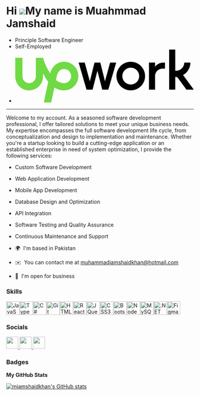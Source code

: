 Hi ![](https://user-images.githubusercontent.com/18350557/176309783-0785949b-9127-417c-8b55-ab5a4333674e.gif)My name is Muahmmad Jamshaid
=========================================================================================================================================

* Principle Software Engineer
* Self-Employed
* <a href="https://www.upwork.com/freelancers/~01ff15bb93d1cf48b9?viewMode=1" target="_blank"><svg width="2500" height="747" viewBox="0 0 512 153" xmlns="http://www.w3.org/2000/svg" preserveAspectRatio="xMidYMid"><path d="M140.107 96.628c-8.321 0-16.118-3.523-23.202-9.258l1.725-8.096.075-.3c1.536-8.62 6.409-23.089 21.402-23.089 11.244 0 20.39 9.146 20.39 20.39-.038 11.207-9.183 20.353-20.39 20.353zm0-61.395c-19.154 0-33.996 12.444-40.03 32.909-9.221-13.831-16.193-30.435-20.278-44.416H59.184v53.636c0 10.57-8.621 19.19-19.191 19.19-10.57 0-19.19-8.62-19.19-19.19V23.726H.186v53.636c-.075 21.965 17.804 39.993 39.768 39.993 21.965 0 39.844-18.028 39.844-39.993v-8.995c4.01 8.358 8.92 16.791 14.88 24.288l-12.632 59.37h21.103l9.145-43.066c8.021 5.135 17.242 8.359 27.812 8.359 22.601 0 41.005-18.516 41.005-41.118 0-22.564-18.404-40.967-41.005-40.967z" fill="#6FDA44"/><path d="M244.043 37.557l13.306 53.636 14.656-53.636h17.466l-22.526 77.512h-17.467l-13.83-53.974-13.794 53.936h-17.466L181.86 37.52h17.467l14.655 53.636 13.306-53.636h16.754v.038zm87.22-2.324c-22.676 0-41.042 18.403-41.042 41.042 0 22.677 18.403 41.043 41.042 41.043 22.677 0 41.08-18.366 41.08-41.043 0-22.676-18.403-41.042-41.08-41.042zm0 65.218c-13.343 0-24.138-10.795-24.138-24.138 0-13.344 10.832-24.138 24.138-24.138 13.344 0 24.138 10.794 24.138 24.138 0 13.306-10.794 24.138-24.138 24.138zm90.968-45.54c-11.731 0-21.214 9.52-21.214 21.214v38.906h-17.58V37.557h17.58v11.919s7.496-11.957 22.901-11.957h5.397v17.392h-7.084zm58.997 18.366c12.48-7.047 20.952-20.428 20.952-35.758H484.6c0 12.931-10.494 23.426-23.425 23.426h-2.362V.15h-17.578V115.03h17.578V78.524h2.1c1.724 0 3.973 1.125 4.985 2.511l24.962 33.996h21.065l-30.697-41.754z"/></svg></a>
-----------------------------------------------

Welcome to my account.
As a seasoned software development professional, I offer tailored solutions to meet your unique business needs. My expertise encompasses the full software development life cycle, from conceptualization and design to implementation and maintenance. Whether you're a startup looking to build a cutting-edge application or an established enterprise in need of system optimization, 
I provide the following services:
*	Custom Software Development
*	Web Application Development
*	Mobile App Development
*	Database Design and Optimization
*	API Integration
*	Software Testing and Quality Assurance
*	Continuous Maintenance and Support



* 🌍  I'm based in Pakistan
* ✉️  You can contact me at [muhammadjamshaidkhan@hotmail.com](mailto:muhammadjamshaidkhan@hotmail.com)
* 🧠  I'm open for business
  

### Skills


<p align="left">
<a href="https://developer.mozilla.org/en-US/docs/Web/JavaScript" target="_blank" rel="noreferrer"><img src="https://raw.githubusercontent.com/danielcranney/readme-generator/main/public/icons/skills/javascript-colored.svg" width="36" height="36" alt="JavaScript" /></a><a href="https://www.typescriptlang.org/" target="_blank" rel="noreferrer"><img src="https://raw.githubusercontent.com/danielcranney/readme-generator/main/public/icons/skills/typescript-colored.svg" width="36" height="36" alt="TypeScript" /></a><a href="https://docs.microsoft.com/en-us/dotnet/csharp/" target="_blank" rel="noreferrer"><img src="https://raw.githubusercontent.com/danielcranney/readme-generator/main/public/icons/skills/csharp-colored.svg" width="36" height="36" alt="C#" /></a><a href="https://git-scm.com/" target="_blank" rel="noreferrer"><img src="https://raw.githubusercontent.com/danielcranney/readme-generator/main/public/icons/skills/git-colored.svg" width="36" height="36" alt="Git" /></a><a href="https://developer.mozilla.org/en-US/docs/Glossary/HTML5" target="_blank" rel="noreferrer"><img src="https://raw.githubusercontent.com/danielcranney/readme-generator/main/public/icons/skills/html5-colored.svg" width="36" height="36" alt="HTML5" /></a><a href="https://reactjs.org/" target="_blank" rel="noreferrer"><img src="https://raw.githubusercontent.com/danielcranney/readme-generator/main/public/icons/skills/react-colored.svg" width="36" height="36" alt="React" /></a><a href="https://jquery.com/" target="_blank" rel="noreferrer"><img src="https://raw.githubusercontent.com/danielcranney/readme-generator/main/public/icons/skills/jquery-colored.svg" width="36" height="36" alt="JQuery" /></a><a href="https://www.w3.org/TR/CSS/#css" target="_blank" rel="noreferrer"><img src="https://raw.githubusercontent.com/danielcranney/readme-generator/main/public/icons/skills/css3-colored.svg" width="36" height="36" alt="CSS3" /></a><a href="https://getbootstrap.com/" target="_blank" rel="noreferrer"><img src="https://raw.githubusercontent.com/danielcranney/readme-generator/main/public/icons/skills/bootstrap-colored.svg" width="36" height="36" alt="Bootstrap" /></a><a href="https://nodejs.org/en/" target="_blank" rel="noreferrer"><img src="https://raw.githubusercontent.com/danielcranney/readme-generator/main/public/icons/skills/nodejs-colored.svg" width="36" height="36" alt="NodeJS" /></a><a href="https://www.mysql.com/" target="_blank" rel="noreferrer"><img src="https://raw.githubusercontent.com/danielcranney/readme-generator/main/public/icons/skills/mysql-colored.svg" width="36" height="36" alt="MySQL" /></a><a href="https://dotnet.microsoft.com/en-us/" target="_blank" rel="noreferrer"><img src="https://raw.githubusercontent.com/danielcranney/readme-generator/main/public/icons/skills/dot-net-colored.svg" width="36" height="36" alt=".NET" /></a><a href="https://www.figma.com/" target="_blank" rel="noreferrer"><img src="https://raw.githubusercontent.com/danielcranney/readme-generator/main/public/icons/skills/figma-colored.svg" width="36" height="36" alt="Figma" /></a>
</p>


### Socials

<p align="left"> <a href="https://www.dev.to/mjamshaidkhan" target="_blank" rel="noreferrer"> <picture> <source media="(prefers-color-scheme: dark)" srcset="https://raw.githubusercontent.com/danielcranney/readme-generator/main/public/icons/socials/devdotto-dark.svg" /> <source media="(prefers-color-scheme: light)" srcset="https://raw.githubusercontent.com/danielcranney/readme-generator/main/public/icons/socials/devdotto.svg" /> <img src="https://raw.githubusercontent.com/danielcranney/readme-generator/main/public/icons/socials/devdotto.svg" width="32" height="32" /> </picture> </a> <a href="https://www.github.com/mjamshaidkhan" target="_blank" rel="noreferrer"> <picture> <source media="(prefers-color-scheme: dark)" srcset="https://raw.githubusercontent.com/danielcranney/readme-generator/main/public/icons/socials/github-dark.svg" /> <source media="(prefers-color-scheme: light)" srcset="https://raw.githubusercontent.com/danielcranney/readme-generator/main/public/icons/socials/github.svg" /> <img src="https://raw.githubusercontent.com/danielcranney/readme-generator/main/public/icons/socials/github.svg" width="32" height="32" /> </picture> </a> <a href="https://www.linkedin.com/in/muhammad-jamshaid" target="_blank" rel="noreferrer"> <picture> <source media="(prefers-color-scheme: dark)" srcset="https://raw.githubusercontent.com/danielcranney/readme-generator/main/public/icons/socials/linkedin-dark.svg" /> <source media="(prefers-color-scheme: light)" srcset="https://raw.githubusercontent.com/danielcranney/readme-generator/main/public/icons/socials/linkedin.svg" /> <img src="https://raw.githubusercontent.com/danielcranney/readme-generator/main/public/icons/socials/linkedin.svg" width="32" height="32" /> </picture> </a></p>

### Badges

<b>My GitHub Stats</b>

<a href="http://www.github.com/mjamshaidkhan"><img src="https://github-readme-stats.vercel.app/api?username=mjamshaidkhan&show_icons=true&hide=&count_private=true&title_color=0891b2&text_color=ffffff&icon_color=0891b2&bg_color=1c1917&hide_border=true&show_icons=true" alt="mjamshaidkhan's GitHub stats" /></a>
